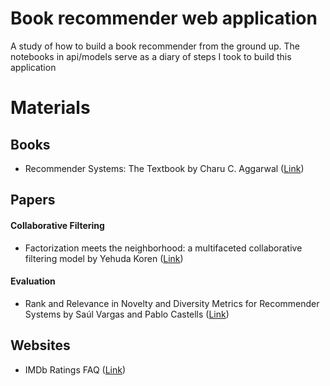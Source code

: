 # Book recommender web application

A study of how to build a book recommender from the ground up. The notebooks in api/models serve as a diary of steps I took to build this application

# Materials

## Books

* Recommender Systems: The Textbook by Charu C. Aggarwal ([Link](https://www.springer.com/gp/book/9783319296579))

## Papers

#### Collaborative Filtering
* Factorization meets the neighborhood: a multifaceted collaborative filtering model by Yehuda Koren ([Link](https://s3.amazonaws.com/academia.edu.documents/35945687/Factorization_meets_the_neighborhood_a_multifaceted_collaborative_filtering_model.pdf?AWSAccessKeyId=AKIAIWOWYYGZ2Y53UL3A&Expires=1551621194&Signature=WQx3prams%2F7VMkb2HIVCAuOuyew%3D&response-content-disposition=inline%3B%20filename%3DFactorization_Meets_the_Neighborhood_a_M.pdf))

#### Evaluation
* Rank and Relevance in Novelty and Diversity Metrics for Recommender Systems by Saúl Vargas and Pablo Castells ([Link](https://dl.acm.org/citation.cfm?id=2043955))

## Websites

* IMDb Ratings FAQ ([Link](https://help.imdb.com/article/imdb/track-movies-tv/faq-for-imdb-ratings/G67Y87TFYYP6TWAV#))
